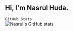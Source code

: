 ## Hi, I'm Nasrul Huda. 

`GitHub Stats`  
![Nasrul's GitHub stats](https://github-readme-stats.vercel.app/api?username=nnayz&show_icons=true&theme=transparent)
